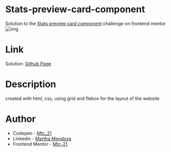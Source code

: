 # Stats-preview-card-component
Solution to the [Stats preview card component](https://www.frontendmentor.io/challenges/stats-preview-card-component-8JqbgoU62) challenge on frontend mentor
![img](https://user-images.githubusercontent.com/71796360/136619195-5df8fc3a-a9e9-412d-8d82-a7ec35094bf7.PNG)

# Link
Solution: [Github Page](https://mtc-21.github.io/Order-summary-component/)
# Description
created with html, css, using grid and flebox for the layout of the website 
# Author
- Codepen - [Mtc_21](https://codepen.io/Mtc_21/)
- Linkedin - [Martha Mendoza](https://www.linkedin.com/in/martha-mendoza-398007207/)
- Frontend Mentor - [Mtc-21](https://www.frontendmentor.io/profile/Mtc-21)
